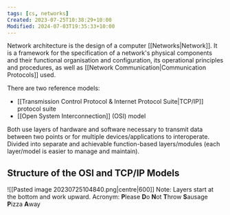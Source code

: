 ```yaml
---
tags: [cs, networks]
Created: 2023-07-25T10:38:29+10:00
Modified: 2024-07-03T19:35:33+10:00
---
```

Network architecture is the design of a computer [[Networks|Network]]. It is a framework for the specification of a network's physical components and their functional organisation and configuration, its operational principles and procedures, as well as [[Network Communication|Communication Protocols]] used.

There are two reference models:
- [[Transmission Control Protocol & Internet Protocol Suite|TCP/IP]] protocol suite
- [[Open System Interconnection]] (OSI) model

Both use layers of hardware and software necessary to transmit data between two points or for multiple devices/applications to interoperate. Divided into separate and achievable function-based layers/modules (each layer/model is easier to manage and maintain).
## Structure of the OSI and TCP/IP Models
![[Pasted image 20230725104840.png|centre|600]]
Note: Layers start at the bottom and work upward.
Acronym: **P**lease **D**o **N**ot **T**hrow **S**ausage **P**izza **A**way

